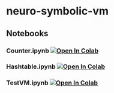 # neuro-symbolic-vm

## Notebooks

### Counter.ipynb <a href="https://colab.research.google.com/github/robertlizee/neuro-symbolic-vm/blob/main/colab-notebooks/Counter.ipynb"><img src="https://colab.research.google.com/assets/colab-badge.svg" alt="Open In Colab"/></a>

### Hashtable.ipynb <a href="https://colab.research.google.com/github/robertlizee/neuro-symbolic-vm/blob/main/colab-notebooks/Hashtable.ipynb"><img src="https://colab.research.google.com/assets/colab-badge.svg" alt="Open In Colab"/></a>

### TestVM.ipynb <a href="https://colab.research.google.com/github/robertlizee/neuro-symbolic-vm/blob/main/colab-notebooks/TestVM.ipynb"><img src="https://colab.research.google.com/assets/colab-badge.svg" alt="Open In Colab"/></a>
